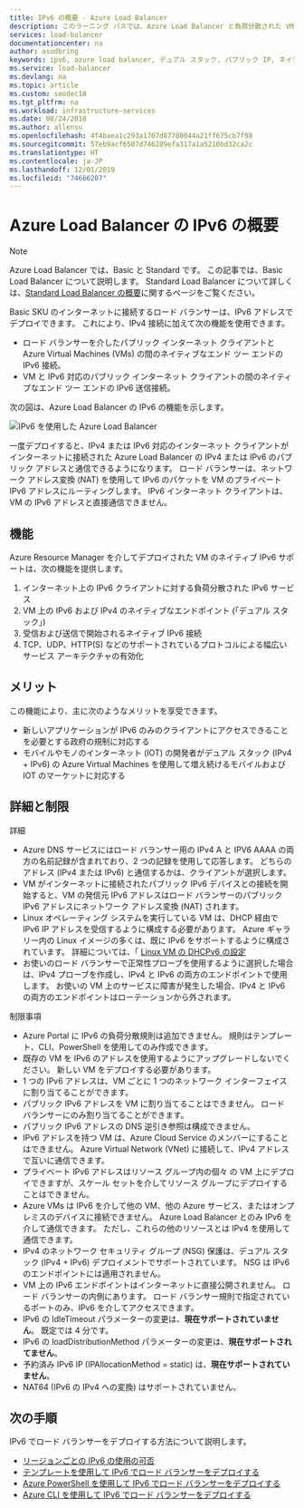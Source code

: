 ```yaml
---
title: IPv6 の概要 - Azure Load Balancer
description: このラーニング パスでは、Azure Load Balancer と負荷分散された VM に対する IPv6 のサポートを開始します。
services: load-balancer
documentationcenter: na
author: asudbring
keywords: ipv6, azure load balancer, デュアル スタック, パブリック IP, ネイティブ ipv6, モバイル, iot
ms.service: load-balancer
ms.devlang: na
ms.topic: article
ms.custom: seodec18
ms.tgt_pltfrm: na
ms.workload: infrastructure-services
ms.date: 08/24/2018
ms.author: allensu
ms.openlocfilehash: 4f4baea1c293a1707d87780044a21ff675cb7f98
ms.sourcegitcommit: 57eb9acf6507d746289efa317a1a5210bd32ca2c
ms.translationtype: HT
ms.contentlocale: ja-JP
ms.lasthandoff: 12/01/2019
ms.locfileid: "74666207"
---
```

# <a name="overview-of-ipv6-for-azure-load-balancer"></a>Azure Load Balancer の IPv6 の概要


>[!NOTE] 
>Azure Load Balancer では、Basic と Standard です。 この記事では、Basic Load Balancer について説明します。 Standard Load Balancer について詳しくは、[Standard Load Balancer の概要](load-balancer-standard-overview.md)に関するページをご覧ください。

Basic SKU のインターネットに接続するロード バランサーは、IPv6 アドレスでデプロイできます。 これにより、IPv4 接続に加えて次の機能を使用できます。

* ロード バランサーを介したパブリック インターネット クライアントと Azure Virtual Machines (VMs) の間のネイティブなエンド ツー エンドの IPv6 接続。
* VM と IPv6 対応のパブリック インターネット クライアントの間のネイティブなエンド ツー エンドの IPv6 送信接続。

次の図は、Azure Load Balancer の IPv6 の機能を示します。

![IPv6 を使用した Azure Load Balancer](./media/load-balancer-ipv6-overview/load-balancer-ipv6.png)

一度デプロイすると、IPv4 または IPv6 対応のインターネット クライアントがインターネットに接続された Azure Load Balancer の IPv4 または IPv6 のパブリック アドレスと通信できるようになります。 ロード バランサーは、ネットワーク アドレス変換 (NAT) を使用して IPv6 のパケットを VM のプライベート IPv6 アドレスにルーティングします。 IPv6 インターネット クライアントは、VM の IPv6 アドレスと直接通信できません。

## <a name="features"></a>機能

Azure Resource Manager を介してデプロイされた VM のネイティブ IPv6 サポートは、次の機能を提供します。

1. インターネット上の IPv6 クライアントに対する負荷分散された IPv6 サービス
2. VM 上の IPv6 および IPv4 のネイティブなエンドポイント (「デュアル スタック」)
3. 受信および送信で開始されるネイティブ IPv6 接続
4. TCP、UDP、HTTP(S) などのサポートされているプロトコルによる幅広いサービス アーキテクチャの有効化

## <a name="benefits"></a>メリット

この機能により、主に次のようなメリットを享受できます。

* 新しいアプリケーションが IPv6 のみのクライアントにアクセスできることを必要とする政府の規制に対応する
* モバイルやモノのインターネット (IOT) の開発者がデュアル スタック (IPv4 + IPv6) の Azure Virtual Machines を使用して増え続けるモバイルおよび IOT のマーケットに対応する

## <a name="details-and-limitations"></a>詳細と制限

詳細

* Azure DNS サービスにはロード バランサー用の IPv4 A と IPV6 AAAA の両方の名前記録が含まれており、2 つの記録を使用して応答します。 どちらのアドレス (IPv4 または IPv6) と通信するかは、クライアントが選択します。
* VM がインターネットに接続されたパブリック IPv6 デバイスとの接続を開始すると、VM の発信元 IPv6 アドレスはロード バランサーのパブリック IPv6 アドレスにネットワーク アドレス変換 (NAT) されます。
* Linux オペレーティング システムを実行している VM は、DHCP 経由で IPv6 IP アドレスを受信するように構成する必要があります。 Azure ギャラリー内の Linux イメージの多くは、既に IPv6 をサポートするように構成されています。 詳細については、「 [Linux VM の DHCPv6 の設定](load-balancer-ipv6-for-linux.md)
* お使いのロード バランサーで正常性プローブを使用するように選択した場合は、IPv4 プローブを作成し、IPv4 と IPv6 の両方のエンドポイントで使用します。 お使いの VM 上のサービスに障害が発生した場合、IPv4 と IPv6 の両方のエンドポイントはローテーションから外されます。

制限事項

* Azure Portal に IPv6 の負荷分散規則は追加できません。 規則はテンプレート、CLI、PowerShell を使用してのみ作成できます。
* 既存の VM を IPv6 のアドレスを使用するようにアップグレードしないでください。 新しい VM をデプロイする必要があります。
* 1 つの IPv6 アドレスは、VM ごとに 1 つのネットワーク インターフェイスに割り当てることができます。
* パブリック IPv6 アドレスを VM に割り当てることはできません。 ロード バランサーにのみ割り当てることができます。
* パブリック IPv6 アドレスの DNS 逆引き参照は構成できません。
* IPv6 アドレスを持つ VM は、Azure Cloud Service のメンバーにすることはできません。 Azure Virtual Network (VNet) に接続して、IPv4 アドレスで互いに通信できます。
* プライベート IPv6 アドレスはリソース グループ内の個々 の VM 上にデプロイできますが、スケール セットを介してリソース グループにデプロイすることはできません。
* Azure VMs は IPv6 を介して他の VM、他の Azure サービス、またはオンプレミスのデバイスに接続できません。 Azure Load Balancer とのみ IPv6 を介して通信できます。 ただし、これらの他のリソースとは IPv4 を使用して通信できます。
* IPv4 のネットワーク セキュリティ グループ (NSG) 保護は、デュアル スタック (IPv4 + IPv6) デプロイメントでサポートされています。 NSG は IPv6 のエンドポイントには適用されません。
* VM 上の IPv6 エンドポイントはインターネットに直接公開されません。 ロード バランサーの内側にあります。 ロード バランサー規則で指定されているポートのみ、IPv6 を介してアクセスできます。
* IPv6 の IdleTimeout パラメーターの変更は、**現在サポートされていません**。 既定では 4 分です。
* IPv6 の loadDistributionMethod パラメーターの変更は、**現在サポートされてません**。
* 予約済み IPv6 IP (IPAllocationMethod = static) は、**現在サポートされていません**。
* NAT64 (IPv6 の IPv4 への変換) はサポートされていません。

## <a name="next-steps"></a>次の手順

IPv6 でロード バランサーをデプロイする方法について説明します。

* [リージョンごとの IPv6 の使用の可否](https://go.microsoft.com/fwlink/?linkid=828357)
* [テンプレートを使用して IPv6 でロード バランサーをデプロイする](load-balancer-ipv6-internet-template.md)
* [Azure PowerShell を使用して IPv6 でロード バランサーをデプロイする](load-balancer-ipv6-internet-ps.md)
* [Azure CLI を使用して IPv6 でロード バランサーをデプロイする](load-balancer-ipv6-internet-cli.md)
